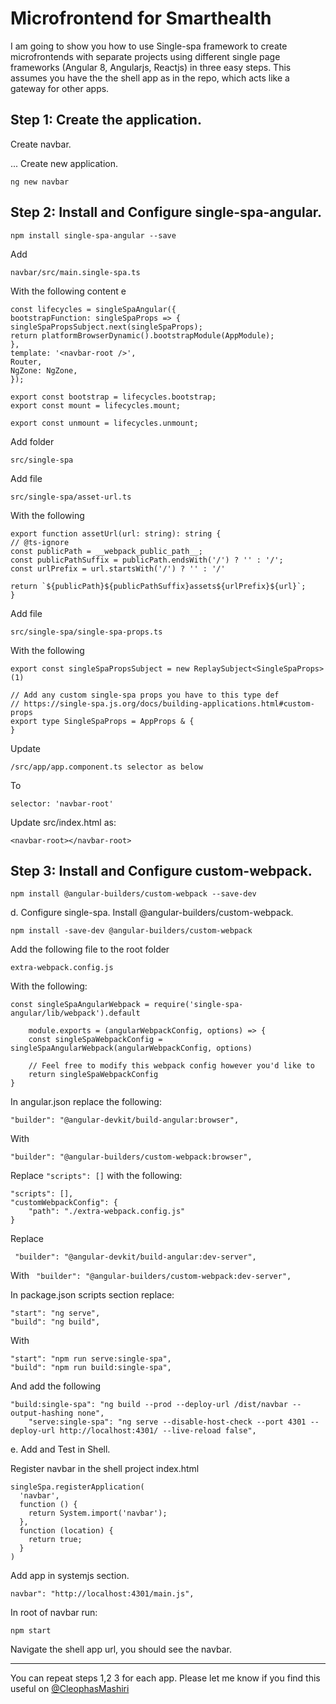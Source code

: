 # Microfrontend for Smarthealth

I am going to show you how to use Single-spa framework to create microfrontends with separate projects using different single page frameworks (Angular 8, Angularjs, Reactjs) in three easy steps.
This assumes you have the the shell app as in the repo, which acts like a gateway for other apps.

## Step 1: Create the application.

Create navbar. 

... Create new application.

```ng new navbar```

## Step 2: Install and Configure single-spa-angular.

```npm install single-spa-angular --save```

Add

```navbar/src/main.single-spa.ts```
        
With the following content
        e
```
const lifecycles = singleSpaAngular({
bootstrapFunction: singleSpaProps => {
singleSpaPropsSubject.next(singleSpaProps);
return platformBrowserDynamic().bootstrapModule(AppModule);
},
template: '<navbar-root />',
Router,
NgZone: NgZone,
});

export const bootstrap = lifecycles.bootstrap;
export const mount = lifecycles.mount;

export const unmount = lifecycles.unmount;
```

Add folder

  ```src/single-spa```
         
Add file

```src/single-spa/asset-url.ts```
         

With the following
        
```
export function assetUrl(url: string): string {
// @ts-ignore
const publicPath = __webpack_public_path__;
const publicPathSuffix = publicPath.endsWith('/') ? '' : '/';
const urlPrefix = url.startsWith('/') ? '' : '/'

return `${publicPath}${publicPathSuffix}assets${urlPrefix}${url}`;
}
```

Add file 
        
```
src/single-spa/single-spa-props.ts
```

With the following
```        
export const singleSpaPropsSubject = new ReplaySubject<SingleSpaProps>(1)

// Add any custom single-spa props you have to this type def
// https://single-spa.js.org/docs/building-applications.html#custom-props
export type SingleSpaProps = AppProps & {
}
```

Update 

```/src/app/app.component.ts selector as below```

To

```selector: 'navbar-root'```

Update
src/index.html as:

```<navbar-root></navbar-root>```


## Step 3: Install and Configure custom-webpack.

```
npm install @angular-builders/custom-webpack --save-dev
```

d. Configure single-spa.
Install @angular-builders/custom-webpack.

```npm install -save-dev @angular-builders/custom-webpack```

Add the following file to the root folder

```extra-webpack.config.js```

With the following:
    
```
const singleSpaAngularWebpack = require('single-spa-angular/lib/webpack').default

    module.exports = (angularWebpackConfig, options) => {
    const singleSpaWebpackConfig = singleSpaAngularWebpack(angularWebpackConfig, options)

    // Feel free to modify this webpack config however you'd like to
    return singleSpaWebpackConfig
}
```

In angular.json replace the following:

```
"builder": "@angular-devkit/build-angular:browser",
```

With

```
"builder": "@angular-builders/custom-webpack:browser",
```
Replace `"scripts": []` with the following:
    
```
"scripts": [],
"customWebpackConfig": {
    "path": "./extra-webpack.config.js"
}
```

Replace

``` "builder": "@angular-devkit/build-angular:dev-server",```
    
With
``` "builder": "@angular-builders/custom-webpack:dev-server",```

In package.json scripts section replace:

```
"start": "ng serve",
"build": "ng build",
```

With
```
"start": "npm run serve:single-spa",
"build": "npm run build:single-spa",
```

And add the following 
      
```
"build:single-spa": "ng build --prod --deploy-url /dist/navbar --output-hashing none",
    "serve:single-spa": "ng serve --disable-host-check --port 4301 --deploy-url http://localhost:4301/ --live-reload false",
```


e. Add and Test in Shell.

Register navbar in the shell project index.html

```
singleSpa.registerApplication(
  'navbar',
  function () {
    return System.import('navbar');
  },
  function (location) {
    return true;
  }
)
```

Add app in systemjs section.
        
```
navbar": "http://localhost:4301/main.js",
```

In root of navbar run:
        
```npm start```

Navigate the shell app url, you should see the navbar.


___

You can repeat steps 1,2 3 for each app.
Please let me know if you find this useful on [@CleophasMashiri](https://twitter.com/CleophasMashiri) 